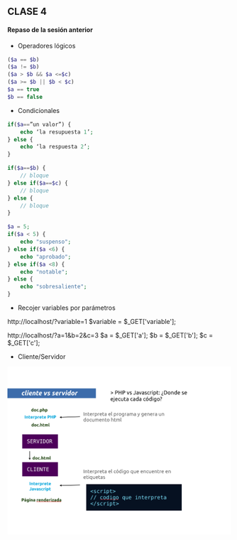 ## CLASE 4
#### <?php includes ?>

#### Repaso de la sesión anterior

* Operadores lógicos
```php
($a == $b)
($a != $b)
($a > $b && $a <=$c)
($a >= $b || $b < $c)
$a == true
$b == false
```

* Condicionales
```php
if($a==”un valor”) {
	echo ‘la resupuesta 1’;
} else {
	echo ‘la respuesta 2’;
}
```

```php
if($a==$b) {
	// bloque
} else if($a==$c) {
	// bloque
} else {
	// bloque
}
```

```php
$a = 5;
if($a < 5) {
	echo "suspenso";
} else if($a <6) {
	echo "aprobado";
} else if($a <8) {
	echo "notable";
} else {
	echo "sobresaliente";
}
```

* Recojer variables por parámetros

http://localhost/?variable=1
$variable = $_GET['variable'];

http://localhost/?a=1&b=2&c=3
$a = $_GET['a'];
$b = $_GET['b'];
$c = $_GET['c'];

* Cliente/Servidor

![Esquema](./clase4/cliente_servidor.png)


